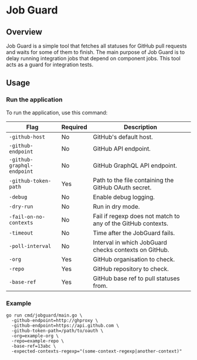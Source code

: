 # Job Guard 

## Overview

Job Guard is a simple tool that fetches all statuses for GitHub pull requests and waits for some of them to finish.
The main purpose of Job Guard is to delay running integration jobs that depend on component jobs. This tool acts as a guard for integration tests.

## Usage

### Run the application

To run the application, use this command:

|Flag|Required|Description|
|---|---|---|
|`-github-host`| No | GitHub's default host.|
|`-github-endpoint`| No | GitHub API endpoint.|
|`-github-graphql-endpoint`| No | GitHub GraphQL API endpoint.|
|`-github-token-path`|Yes|Path to the file containing the GitHub OAuth secret.|
|`-debug`|No|Enable debug logging.|
|`-dry-run`|No|Run in dry mode.|
|`-fail-on-no-contexts`|No|Fail if regexp does not match to any of the GitHub contexts.|
|`-timeout`|No|Time after the JobGuard fails.|
|`-poll-interval`|No|Interval in which JobGuard checks contexts on GitHub.|
|`-org`|Yes|GitHub organisation to check.|
|`-repo`|Yes|GitHub repository to check.|
|`-base-ref`|Yes|GitHub base ref to pull statuses from.|

### Example
```shell
go run cmd/jobguard/main.go \
  -github-endpoint=http://ghproxy \
  -github-endpoint=https://api.github.com \
  -github-token-path=/path/to/oauth \
  -org=example-org \
  -repo=example-repo \
  -base-ref=13abc \
  -expected-contexts-regexp="(some-context-regexp|another-context)"
```
